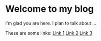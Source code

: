 # Welcome to my blog

I'm glad you are here. I plan to talk about ...

These are some links: [Link 1](https://www.google.co.uk) [Link 2](https://www.google.co.uk) [Link 3](https://www.google.co.uk)
